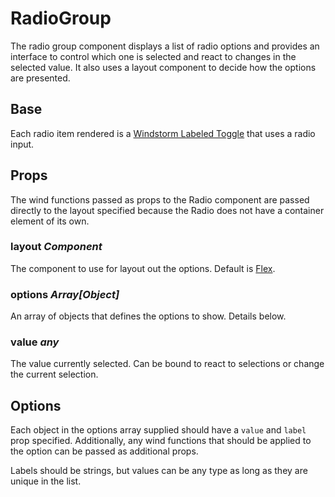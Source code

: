 # RadioGroup

The radio group component displays a list of radio options and provides an
interface to control which one is selected and react to changes in the
selected value. It also uses a layout component to decide how the options
are presented.

## Base
Each radio item rendered is a
[Windstorm Labeled Toggle](https://windstorm.axel669.net/lib/css/component/toggle)
that uses a radio input.

## Props

The wind functions passed as props to the Radio component are passed directly to
the layout specified because the Radio does not have a container element of its
own.

### layout _Component_
The component to use for layout out the options. Default is
[Flex](../layout/flex.md).

### options _Array[Object]_
An array of objects that defines the options to show. Details below.

### value _any_
The value currently selected. Can be bound to react to selections or change the
current selection.

## Options
Each object in the options array supplied should have a `value` and `label`
prop specified. Additionally, any wind functions that should be applied to
the option can be passed as additional props.

Labels should be strings, but values can be any type as long as they are
unique in the list.
